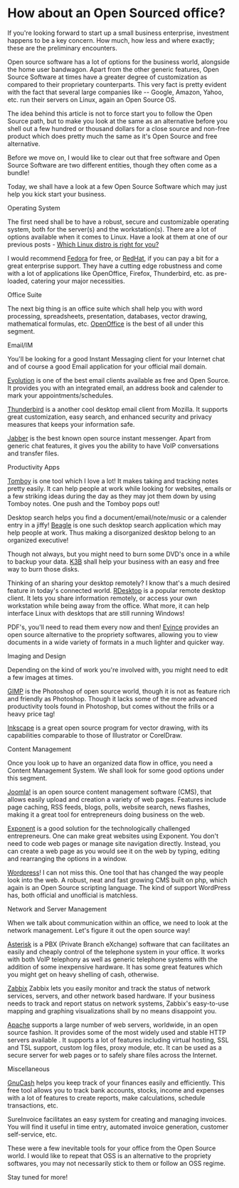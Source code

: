 # How about an Open Sourced office?

If you're looking forward to start up a small business enterprise, investment happens to be a key concern. How much, how less and where exactly; these are the preliminary encounters.

Open source software has a lot of options for the business world, alongside the home user bandwagon.  Apart from the other generic features, Open Source Software at times have a greater degree of customization as compared to their proprietary counterparts. This very fact is pretty evident with the fact that several large companies like -- Google, Amazon, Yahoo, etc. run their servers on Linux, again an Open Source OS.

The idea behind this article is not to force start you to follow the Open Source path, but to make you look at the same as an alternative before you shell out a few hundred or thousand dollars for a close source and non-free product which does pretty much the same as it's Open Source and free alternative.

Before we move on, I would like to clear out that free software and Open Source Software are two different entities, though they often come as a bundle!

Today, we shall have a look at a few Open Source Software which may just help you kick start your business.

Operating System

The first need shall be to have a robust, secure and customizable operating system, both for the server(s) and the workstation(s). There are a lot of options available when it comes to Linux. Have a look at them at one of our previous posts - <a href="/2008/choice-of-linux-distros/">Which Linux distro is right for you?</a>

I would recommend <a href="http://fedoraproject.org">Fedora</a> for free, or <a href="http://www.redhat.com">RedHat</a>, if you can pay a bit for a great enterprise support. They have a cutting edge robustness and come with a lot of applications like OpenOffice, Firefox, Thunderbird, etc. as pre-loaded, catering your major necessities.

Office Suite

The next big thing is an office suite which shall help you with  word processing, spreadsheets, presentation, databases, vector drawing, mathematical formulas, etc. <a href="http://www.openoffice.org">OpenOffice</a> is the best of all under this segment.

Email/IM

You'll be looking for a good Instant Messaging client for your Internet chat and of course a good Email application for your official mail domain.

<a href="http://www.gnome.org/projects/evolution/">Evolution</a> is one of the best email clients available as free and Open Source. It provides you with an integrated email, an address book and calender to mark your appointments/schedules.

<a href="http://www.mozilla.com/thunderbird/">Thunderbird</a> is a another cool desktop email client from Mozilla. It supports great customization, easy search, and enhanced security and privacy measures that keeps your information safe.

<a href="http://www.jabber.org">Jabber</a> is the best known open source instant messenger. Apart from generic chat features, it gives you the ability to have VoIP conversations and transfer files.

Productivity Apps

<a href="http://www.gnome.org/projects/tomboy/">Tomboy</a> is one tool which I love a lot! It makes taking and tracking notes pretty easily. It can help people at work while looking for websites, emails or a few striking ideas during the day as they may jot them down by using Tomboy notes. One push and the Tomboy pops out!

Desktop search helps you find a document/email/note/music or a calender entry in a jiffy! <a href="http://beagle-project.org/">Beagle</a> is one such desktop search application which may help people at work. Thus making a disorganized desktop belong to an organized executive!

Though not always, but you might need to burn some DVD's once in a while to backup your data. <a href="http://k3b.plainblack.com/">K3B</a> shall help your business with an easy and free way to burn those disks.

Thinking of an sharing your desktop remotely? I know that's a much desired feature in today's connected world. <a href="http://www.rdesktop.org/">RDesktop</a> is a popular remote desktop client. It lets you share information remotely, or access your own workstation while being away from the office. What more, it can help interface Linux with desktops that are still running Windows!

PDF's, you'll need to read them every now and then! <a href="http://www.gnome.org/projects/evince">Evince</a> provides an open source alternative to the propriety softwares, allowing you to view documents in a wide variety of formats in a much lighter and quicker way.

Imaging and Design

Depending on the kind of work you're involved with, you might need to edit a few images at times.

<a href="http://www.gimp.org/">GIMP</a> is the Photoshop of open source world, though it is not as feature rich and friendly as Photoshop. Though it lacks some of the more advanced productivity tools found in Photoshop, but comes without the frills or a heavy price tag!

<a href="http://www.inkscape.org/">Inkscape</a> is a great open source program for vector drawing, with its capabilities comparable to those of Illustrator or CorelDraw.

Content Management

Once you look up to have an organized data flow in office, you need a Content Management System. We shall look for some good options under this segment.

<a href="http://www.joomla.org/">Joomla!</a> is an open source content management software (CMS), that allows easily upload and creation a variety of web pages. Features include page caching, RSS feeds, blogs, polls, website search, news flashes, making it a great tool for entrepreneurs doing business on the web.

<a href="http://exponentcms.org/">Exponent</a> is a good solution for the technologically challenged entrepreneurs. One can make great websites using Exponent. You don't need to code web pages or manage site navigation directly. Instead, you can create a web page as you would see it on the web by typing, editing and rearranging the options in a window.

<a href="http://www.wordpress.com">Wordpress</a>! I can not miss this. One tool that has changed the way people look into the web. A robust, neat and fast growing CMS built on php, which again is an Open Source scripting language. The kind of support WordPress has, both official and unofficial is matchless.

Network and Server Management

When we talk about communication within an office, we need to look at the network management. Let's figure it out the open source way!

<a href="http://www.asterisk.org/">Asterisk</a> is a PBX (Private Branch eXchange) software that can facilitates an easily and cheaply control of the telephone system in your office. It works with both VoIP telephony as well as generic telephone systems with the addition of some inexpensive hardware. It has some great features which you might get on heavy shelling of cash, otherwise.

<a href="http://www.zabbix.com/">Zabbix</a> Zabbix lets you easily monitor and track the status of network services, servers, and other network based hardware. If your business needs to track and report status on network systems, Zabbix's easy-to-use mapping and graphing visualizations shall by no means disappoint you.

<a href="http://www.apache.org/">Apache</a> supports a large number of web servers, worldwide, in an open source fashion. It provides some of the most widely used and stable HTTP servers available . It supports a lot of features including virtual hosting, SSL and TSL support, custom log files, proxy module, etc. It can be used as a secure server for web pages or to safely share files across the Internet.

Miscellaneous

<a href="http://www.gnucash.org/">GnuCash</a> helps you keep track of your finances easily and efficiently. This free tool allows you to track bank accounts, stocks, income and expenses with a lot of features to create reports, make calculations, schedule transactions, etc.

SureInvoice facilitates an easy system for creating and managing invoices. You will find it useful in time entry, automated invoice generation, customer self-service, etc.

These were a few inevitable tools for your office from the Open Source world. I would like to repeat that OSS is an alternative to the propriety softwares, you may not necessarily stick to them or follow an OSS regime.

Stay tuned for more!
